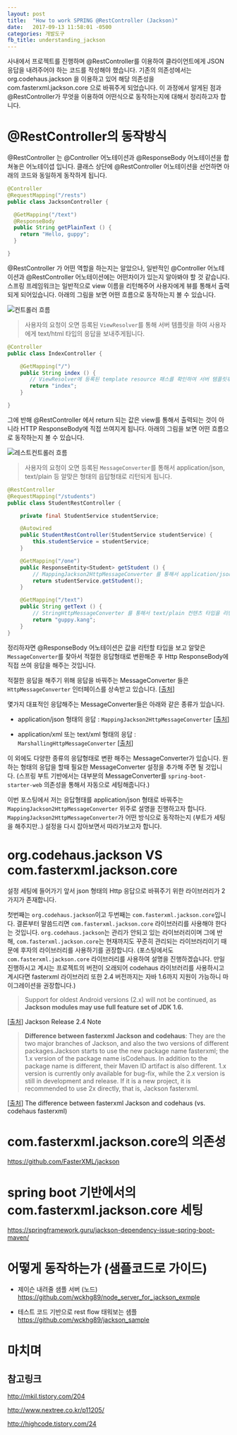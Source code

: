 ```yaml
---
layout: post
title:  "How to work SPRING @RestController (Jackson)"
date:   2017-09-13 11:58:01 -0500
categories: 개발도구
fb_title: understanding_jackson
---
```


사내에서 프로젝트를 진행하며 @RestController를 이용하여 클라이언트에게 JSON 응답을 내려주어야 하는 코드를 작성해야 했습니다.
기존의 의존성에서는 org.codehaus.jackson 을 이용하고 있어 해당 의존성을 com.fasterxml.jackson.core 으로 바꿔주게 되었습니다.
이 과정에서 알게된 점과 @RestController가 무엇을 이용하여 어떤식으로 동작하는지에 대해서 정리하고자 합니다.

# @RestController의 동작방식

@RestController 는 @Controller 어노테이션과 @ResponseBody 어노테이션을 합쳐놓은 어노테이셥 입니다.
클래스 상단에 @RestController 어노테이션을 선언하면 아래의 코드와 동일하게 동작하게 됩니다.

```java
@Controller
@RequestMapping("/rests")
public class JacksonController {

  @GetMapping("/text")
  @ResponseBody
  public String getPlainText () {
    return "Hello, guppy";
  }

}
```

@RestController 가 어떤 역할을 하는지는 알았으나, 일반적인 @Controller 어노테이션과 @RestController 어노테이션에는 어떤차이가 있는지 알아봐야 할 것 같습니다.
스프링 프레임워크는 일반적으로 view 이름을 리턴해주어 사용자에게 뷰를 통해서 출력되게 되어있습니다. 아래의 그림을 보면 어떤 흐름으로 동작하는지 볼 수 있습니다.

![컨트롤러 흐름](../images/controller_flow.png)

> 사용자의 요청이 오면 등록된 ``ViewResolver``를 통해 서버 템플릿을 하여 사용자에게 text/html 타입의 응답을 보내주게됩니다.


```java
@Controller
public class IndexController {

    @GetMapping("/")
    public String index () {
       // ViewResolver에 등록된 template resource 패스를 확인하여 서버 템플릿후 text/html 컨텐츠 타입을 리턴
       return "index";
    }

}
```

그에 반해 @RestController 에서 return 되는 값은 view를 통해서 출력되는 것이 아니라 HTTP ResponseBody에 직접 쓰여지게 됩니다.
아래의 그림을 보면 어떤 흐름으로 동작하는지 볼 수 있습니다.

![레스트컨트롤러 흐름](../images/rest_controller_flow.png)

> 사용자의 요청이 오면 등록된 ``MessageConverter``를 통해서 application/json, text/plain 등 알맞은 형태의 읍답형태로 리턴되게 됩니다.


```java
@RestController
@RequestMapping("/students")
public class StudentRestController {

    private final StudentService studentService;

    @Autowired
    public StudentRestController(StudentService studentService) {
        this.studentService = studentService;
    }

    @GetMapping("/one")
    public ResponseEntity<Student> getStudent () {
        // MappingJackson2HttpMessageConverter 를 통해서 application/json 컨텐츠 타입을 리턴
        return studentService.getStudent();
    }

    @GetMapping("/text")
    public String getText () {
        // StringHttpMessageConverter 를 통해서 text/plain 컨텐츠 타입을 리턴
        return "guppy.kang";
    }
}
```

정리하자면 @ResponseBody 어노테이션은 값을 리턴할 타입을 보고 알맞은 ``MessageConverter``를 찾아서 적절한 응답형태로 변환해준 후 Http ResponseBody에 직접 쓰여 응답을 해주는 것입니다.

적절한 응답을 해주기 위해 응답을 바꿔주는 MessageConverter 들은 ``HttpMessageConverter`` 인터페이스를 상속받고 있습니다.
[[출처]('https://docs.spring.io/spring-framework/docs/current/javadoc-api/org/springframework/http/converter/HttpMessageConverter.html')]

몇가지 대표적인 응답해주는 MessageConverter들은 아래와 같은 종류가 있습니다.

- application/json 형태의 응답 : ``MappingJackson2HttpMessageConverter`` [[출처]('https://docs.spring.io/spring-framework/docs/current/javadoc-api/org/springframework/http/converter/json/MappingJackson2HttpMessageConverter.html')]

- application/xml 또는 text/xml 형태의 응답 : ``MarshallingHttpMessageConverter`` [[출처]('https://docs.spring.io/spring-framework/docs/current/javadoc-api/org/springframework/http/converter/xml/MarshallingHttpMessageConverter.html')]

이 외에도 다양한 종류의 응답형태로 변환 해주는 MessageConverter가 있습니다. 원하는 형태의 응답을 할때 필요한 MessageConverter 설정을 추가해 주면 될 것입니다. (스프링 부트 기반에서는 대부분의 MessageConverter를 ``spring-boot-starter-web`` 의존성을 통해서 자동으로 세팅해줍니다.)

이번 포스팅에서 저는 응답형태를 application/json 형태로 바꿔주는 ``MappingJackson2HttpMessageConverter`` 위주로 설명을 진행하고자 합니다.
``MappingJackson2HttpMessageConverter``가 어떤 방식으로 동작하는지 (부트가 세팅을 해주지만..) 설정을 다시 잡아보면서 따라가보고자 합니다.

# org.codehaus.jackson VS com.fasterxml.jackson.core

설정 세팅에 들어가기 앞서 json 형태의 Http 응답으로 바꿔주기 위한 라이브러리가 2가지가 존재합니다.

첫번째는 ``org.codehaus.jackson``이고 두번째는 ``com.fasterxml.jackson.core``입니다.
결론부터 말씀드리면 ``com.fasterxml.jackson.core`` 라이브러리를 사용해야 한다는 것입니다. ``org.codehaus.jackson``는 관리가 안되고 있는 라이브러리이며 그에 반해, ``com.fasterxml.jackson.core``는 현재까지도 꾸준히 관리되는 라이브러리이기 때문에 후자의 라이브러리를 사용하기를 권장합니다.
(포스팅에서도 ``com.fasterxml.jackson.core`` 라이브러리를 사용하여 설명을 진행하겠습니다. 만일 진행하시고 계시는 프로젝트의 버전이 오래되어 codehaus 라이브러리를 사용하시고 계시다면 fasterxml 라이브러리 또한 2.4 버전까지는 자바 1.6까지 지원이 가능하니 마이그레이션을 권장합니다.)

> Support for oldest Android versions (2.x) will not be continued, as **Jackson modules may use full feature set of JDK 1.6.**

[[출처](https://github.com/FasterXML/jackson/wiki/Jackson-Release-2.4)] Jackson Release 2.4 Note


> **Difference between fasterxml Jackson and codehaus**:
They are the two major branches of Jackson, and also the two versions of different packages.Jackson starts to use the new package name fasterxml; the 1.x version of the package name isCodehaus. In addition to the package name is different, their Maven ID artifact is also different. 1.x version is currently only available for bug-fix, while the 2.x version is still in development and release. If it is a new project, it is recommended to use 2x directly, that is, Jackson fasterxml.

[[출처](http://prog3.com/sbdm/blog/clementad/article/details/46416647)] The difference between fasterxml Jackson and codehaus (vs. codehaus fasterxml)


# com.fasterxml.jackson.core의 의존성

https://github.com/FasterXML/jackson

# spring boot 기반에서의 com.fasterxml.jackson.core 세팅

https://springframework.guru/jackson-dependency-issue-spring-boot-maven/

# 어떻게 동작하는가 (샘플코드로 가이드)

- 제이슨 내려줄 샘플 서버 (노드)
https://github.com/wckhg89/node_server_for_jackson_exmple

- 테스트 코드 기반으로 rest flow 태워보는 샘플
https://github.com/wckhg89/jackson_sample

# 마치며


## 참고링크

http://mkil.tistory.com/204

http://www.nextree.co.kr/p11205/

http://highcode.tistory.com/24
